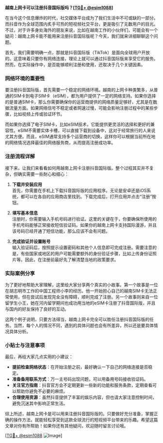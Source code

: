**越南上网卡可以注册抖音国际版吗？[[TG💪+ @esim1088](https://t.me/s/esim1088)]**

在当今这个信息爆炸的时代，社交媒体平台成为了我们生活中不可或缺的一部分。而抖音作为全球范围内炙手可热的短视频社交平台，更是吸引了无数用户的目光。不过，对于许多身处海外的朋友来说，比如在越南工作的小伙伴们，可能会有一个疑问：越南上网卡能不能用来注册抖音国际版呢？今天，我们就来详细聊聊这个问题。

首先，我们需要明确一点，那就是抖音国际版（TikTok）是面向全球用户开放的。这意味着只要你有网络连接，理论上就可以通过抖音国际版来享受它的服务。然而，在实际操作中，是否能够顺利注册和使用，还取决于几个关键因素。

### 网络环境的重要性

要注册抖音国际版，首先需要一个稳定的网络环境。越南的上网卡种类繁多，从普通的SIM卡到电子SIM卡（eSIM），都为用户提供了一定的网络支持。如果你选择的是普通SIM卡，那么你需要确保你的运营商提供的网络质量足够好，尤其是在数据流量方面。如果网络信号不稳定或者网速过慢，可能会影响注册过程中的某些步骤，比如视频上传或验证环节。

而如果你选择了电子SIM卡，比如eSIM技术，它能提供更灵活的选择和更好的兼容性。eSIM不需要实体卡槽，可以直接下载到设备中，这对于经常旅行的人来说尤其方便。而且，eSIM通常支持多个运营商的切换，这样你可以根据当前所在地的网络情况选择最佳的网络服务商，从而提高注册成功率。

### 注册流程详解

接下来，让我们来看看如何用越南上网卡注册抖音国际版。整个过程其实并不复杂，但确实需要一些耐心和细心：

1. **下载并安装应用**  
   首先，你需要在手机上下载抖音国际版的应用程序。无论是安卓还是iOS系统，都可以在各自的应用商店里找到。下载完成后，打开应用并点击“注册”按钮。

2. **填写基本信息**  
   注册时，你需要输入手机号码进行验证。这里的关键在于，你要确保所使用的手机号码能够正常接收短信验证码。如果你的越南上网卡支持国际漫游，并且该号码已经开通了短信功能，那么应该不会有问题。

3. **完成验证并设置账号**  
   输入验证码后，按照提示设置密码和其他个人信息即可完成注册。需要注意的是，有些国家或地区的用户可能需要额外的身份验证步骤，比如上传身份证照片等。因此，在注册前最好先了解清楚当地的政策要求。

### 实际案例分享

为了更好地帮助大家理解，这里给大家分享两个真实的小故事。第一个故事是一位在胡志明市工作的中国工程师小李的经历。他一开始担心自己的越南SIM卡无法正常使用，但在尝试后发现完全没有障碍，顺利完成了注册。另一个故事则来自一位留学生小王，她在河内留学期间也成功用当地的eSIM卡注册了抖音国际版，并且与国内的好友保持了良好的互动。

这两个例子说明，只要方法得当，越南上网卡完全可以胜任注册抖音国际版的任务。当然，每个人的情况不同，遇到的具体问题也会有所差异，所以还是要具体情况具体分析。

### 小贴士与注意事项

最后，再给大家几点实用的小建议：

- **提前检查网络状态**：在开始注册之前，最好确认一下自己的网络连接是否稳定。
- **准备备用联系方式**：万一主号码出现问题，可以用备用号码接收验证码。
- **关注官方指南**：抖音官方会不定期更新一些新的功能和服务条款，定期查看可以帮助你避免不必要的麻烦。
- **合理使用资源**：虽然抖音提供了丰富的娱乐内容，但也请大家注意控制时间，避免沉迷其中影响正常生活。

综上所述，越南上网卡是可以用来注册抖音国际版的。只要做好充分准备，掌握正确的操作方法，就能轻松享受到这款全球流行的短视频平台带来的乐趣。希望这篇文章对你有所帮助！如果你还有其他疑问，欢迎随时留言讨论哦。

[[TG💪+ @esim1088](https://t.me/s/esim1088) ![Image](https://i.postimg.cc/4NQfJmqS/Snipaste-2025-05-13-00-14-12.png)]